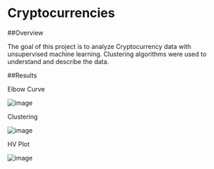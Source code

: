 # Cryptocurrencies

##Overview

The goal of this project is to analyze Cryptocurrency data with unsupervised machine learning.  Clustering algorithms were used to understand and describe the data.

##Results

Elbow Curve

![image](https://user-images.githubusercontent.com/107594247/197443560-f3aa5bd4-f4f4-44d8-b2f1-f516dc180f74.png)


Clustering

![image](https://user-images.githubusercontent.com/107594247/197443649-5216000e-66dc-4f52-be1c-6dad44ef23ac.png)


HV Plot

![image](https://user-images.githubusercontent.com/107594247/197446769-c2987c6a-6db1-40f3-a448-2315325eaa70.png)
